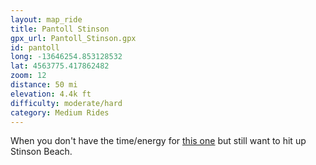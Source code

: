 ```yaml
---
layout: map_ride
title: Pantoll Stinson
gpx_url: Pantoll_Stinson.gpx
id: pantoll
long: -13646254.853128532
lat: 4563775.417862482
zoom: 12
distance: 50 mi
elevation: 4.4k ft
difficulty: moderate/hard
category: Medium Rides
---
```

When you don't have the time/energy for [this one](/point-reyes/) but still want to hit up Stinson Beach.